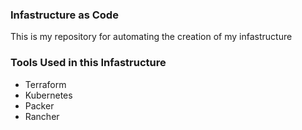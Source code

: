 ### Infastructure as Code
This is my repository for automating the creation of my infastructure

### Tools Used in this Infastructure
* Terraform
* Kubernetes
* Packer
* Rancher
